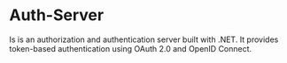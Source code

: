 # Auth-Server
Is is an authorization and authentication server built with .NET. It provides token-based authentication using OAuth 2.0 and OpenID Connect.
